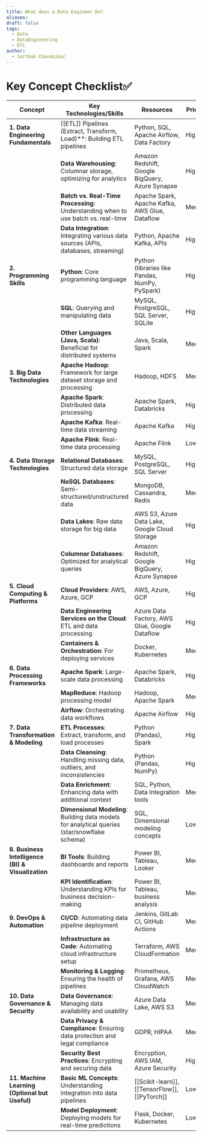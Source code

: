 ```yaml
---
title: What does a Data Engineer Do?
aliases: 
draft: false
tags:
  - Data
  - DataEngineering
  - ETL
author:
  - Sarthak Chandajkar
---
```

# Key Concept Checklist✅

| **Concept**                                       | **Key Technologies/Skills**                                                                   | **Resources**                                   | **Priority** |
| ------------------------------------------------- | --------------------------------------------------------------------------------------------- | ----------------------------------------------- | ------------ |
| **1. Data Engineering Fundamentals**              | [[ETL]] Pipelines (Extract, Transform, Load)**: Building ETL pipelines                        | Python, SQL, Apache Airflow, Data Factory       | High         |
|                                                   | **Data Warehousing**: Columnar storage, optimizing for analytics                              | Amazon Redshift, Google BigQuery, Azure Synapse | High         |
|                                                   | **Batch vs. Real-Time Processing**: Understanding when to use batch vs. real-time             | Apache Spark, Apache Kafka, AWS Glue, Dataflow  | Medium       |
|                                                   | **Data Integration**: Integrating various data sources (APIs, databases, streaming)           | Python, Apache Kafka, APIs                      | High         |
| **2. Programming Skills**                         | **Python**: Core programming language                                                         | Python (libraries like Pandas, NumPy, PySpark)  | High         |
|                                                   | **SQL**: Querying and manipulating data                                                       | MySQL, PostgreSQL, SQL Server, SQLite           | High         |
|                                                   | **Other Languages (Java, Scala)**: Beneficial for distributed systems                         | Java, Scala, Spark                              | Medium       |
| **3. Big Data Technologies**                      | **Apache Hadoop**: Framework for large dataset storage and processing                         | Hadoop, HDFS                                    | Medium       |
|                                                   | **Apache Spark**: Distributed data processing                                                 | Apache Spark, Databricks                        | High         |
|                                                   | **Apache Kafka**: Real-time data streaming                                                    | Apache Kafka                                    | High         |
|                                                   | **Apache Flink**: Real-time data processing                                                   | Apache Flink                                    | Low          |
| **4. Data Storage Technologies**                  | **Relational Databases**: Structured data storage                                             | MySQL, PostgreSQL, SQL Server                   | High         |
|                                                   | **NoSQL Databases**: Semi-structured/unstructured data                                        | MongoDB, Cassandra, Redis                       | Medium       |
|                                                   | **Data Lakes**: Raw data storage for big data                                                 | AWS S3, Azure Data Lake, Google Cloud Storage   | High         |
|                                                   | **Columnar Databases**: Optimized for analytical queries                                      | Amazon Redshift, Google BigQuery, Azure Synapse | High         |
| **5. Cloud Computing & Platforms**                | **Cloud Providers**: AWS, Azure, GCP                                                          | AWS, Azure, GCP                                 | High         |
|                                                   | **Data Engineering Services on the Cloud**: ETL and data processing                           | Azure Data Factory, AWS Glue, Google Dataflow   | High         |
|                                                   | **Containers & Orchestration**: For deploying services                                        | Docker, Kubernetes                              | Medium       |
| **6. Data Processing Frameworks**                 | **Apache Spark**: Large-scale data processing                                                 | Apache Spark, Databricks                        | High         |
|                                                   | **MapReduce**: Hadoop processing model                                                        | Hadoop, Apache Spark                            | Medium       |
|                                                   | **Airflow**: Orchestrating data workflows                                                     | Apache Airflow                                  | High         |
| **7. Data Transformation & Modeling**             | **ETL Processes**: Extract, transform, and load processes                                     | Python (Pandas), Spark                          | High         |
|                                                   | **Data Cleansing**: Handling missing data, outliers, and inconsistencies                      | Python (Pandas, NumPy)                          | High         |
|                                                   | **Data Enrichment**: Enhancing data with additional context                                   | SQL, Python, Data Integration tools             | Medium       |
|                                                   | **Dimensional Modeling**: Building data models for analytical queries (star/snowflake schema) | SQL, Dimensional modeling concepts              | Low          |
| **8. Business Intelligence (BI) & Visualization** | **BI Tools**: Building dashboards and reports                                                 | Power BI, Tableau, Looker                       | Medium       |
|                                                   | **KPI Identification**: Understanding KPIs for business decision-making                       | Power BI, Tableau, business analysis            | Medium       |
| **9. DevOps & Automation**                        | **CI/CD**: Automating data pipeline deployment                                                | Jenkins, GitLab CI, GitHub Actions              | Medium       |
|                                                   | **Infrastructure as Code**: Automating cloud infrastructure setup                             | Terraform, AWS CloudFormation                   | Medium       |
|                                                   | **Monitoring & Logging**: Ensuring the health of pipelines                                    | Prometheus, Grafana, AWS CloudWatch             | Medium       |
| **10. Data Governance & Security**                | **Data Governance**: Managing data availability and usability                                 | Azure Data Lake, AWS S3                         | Medium       |
|                                                   | **Data Privacy & Compliance**: Ensuring data protection and legal compliance                  | GDPR, HIPAA                                     | Medium       |
|                                                   | **Security Best Practices**: Encrypting and securing data                                     | Encryption, AWS IAM, Azure Security             | High         |
| **11. Machine Learning (Optional but Useful)**    | **Basic ML Concepts**: Understanding integration into data pipelines                          | [[Scikit-learn]], [[TensorFlow]], [[PyTorch]]   | Low          |
|                                                   | **Model Deployment**: Deploying models for real-time predictions                              | Flask, Docker, Kubernetes                       | Low          |
